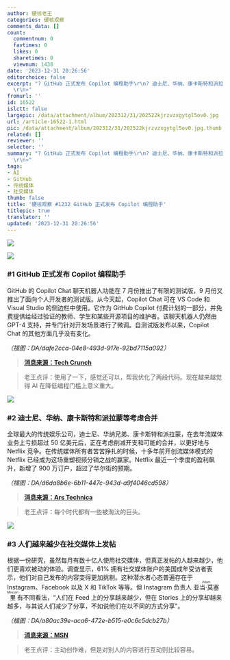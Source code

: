 ```yaml
---
author: 硬核老王
categories: 硬核观察
comments_data: []
count:
  commentnum: 0
  favtimes: 0
  likes: 0
  sharetimes: 0
  viewnum: 1438
date: '2023-12-31 20:26:56'
editorchoice: false
excerpt: "? GitHub 正式发布 Copilot 编程助手\r\n? 迪士尼、华纳、康卡斯特和派拉蒙等考虑合并\r\n? 人们越来越少在社交媒体上发帖\r\n»
  \r\n»"
fromurl: ''
id: 16522
islctt: false
largepic: /data/attachment/album/202312/31/202522kjrzvzxgytgl5ov0.jpg
url: /article-16522-1.html
pic: /data/attachment/album/202312/31/202522kjrzvzxgytgl5ov0.jpg.thumb.jpg
related: []
reviewer: ''
selector: ''
summary: "? GitHub 正式发布 Copilot 编程助手\r\n? 迪士尼、华纳、康卡斯特和派拉蒙等考虑合并\r\n? 人们越来越少在社交媒体上发帖\r\n»
  \r\n»"
tags:
- AI
- GitHub
- 传统媒体
- 社交媒体
thumb: false
title: '硬核观察 #1232 GitHub 正式发布 Copilot 编程助手'
titlepic: true
translator: ''
updated: '2023-12-31 20:26:56'
---
```


![](/data/attachment/album/202312/31/202522kjrzvzxgytgl5ov0.jpg)


![](/data/attachment/album/202312/31/202533o7z7d6oehaz6obd6.png)


### #1 GitHub 正式发布 Copilot 编程助手


GitHub 的 Copilot Chat 聊天机器人功能在 7 月份推出了有限的测试版，9 月份又推出了面向个人开发者的测试版。从今天起，Copilot Chat 可在 VS Code 和 Visual Studio 的侧边栏中使用。它作为 GitHub Copilot 付费计划的一部分，并免费提供给经过验证的教师、学生和某些开源项目的维护者。该聊天机器人仍然由 GPT-4 支持，并专门针对开发场景进行了微调。自测试版发布以来，Copilot Chat 的其他方面几乎没有变化。


*（插图：DA/dafe2cca-04e8-493d-917e-92bd7115a092）*



> 
> **[消息来源：Tech Crunch](https://techcrunch.com/2023/12/29/github-makes-copilot-chat-generally-available-letting-devs-ask-questions-about-code/)**
> 
> 
> 



> 
> 老王点评：使用了一下，感觉还可以，帮我优化了两段代码。现在越来越觉得 AI 在降低编程门槛上意义重大。
> 
> 
> 


![](/data/attachment/album/202312/31/202547q0a0zymwwwc2rpk0.png)


### #2 迪士尼、华纳、康卡斯特和派拉蒙等考虑合并


全球最大的传统娱乐公司，迪士尼、华纳兄弟、康卡斯特和派拉蒙，在去年流媒体业务上亏损超过 50 亿美元后，正在考虑削减开支和可能的合并，以更好地与 Netflix 竞争。在传统媒体所有者苦苦挣扎的时候，十多年前开创流媒体模式的 Netflix 已经成为这场重塑视频分销之战的赢家。Netflix 最近一个季度的盈利飙升，新增了 900 万订户，超过了华尔街的预期。


*（插图：DA/d6da8b6e-6b11-447c-943d-a9f4046cd598）*



> 
> **[消息来源：Ars Technica](https://arstechnica.com/culture/2023/12/its-shakeout-time-as-losses-of-netflix-rivals-top-5-billion/)**
> 
> 
> 



> 
> 老王点评：每个时代都有一些被淘汰的巨头。
> 
> 
> 


![](/data/attachment/album/202312/31/202632uzl5kta3vrzmtzrn.png)


### #3 人们越来越少在社交媒体上发帖


根据一份研究，虽然每月有数十亿人使用社交媒体，但真正发帖的人越来越少，他们更喜欢被动的体验。调查显示，61% 拥有社交媒体账户的美国成年受访者表示，他们对自己发布的内容变得更加挑剔。这种潜水者心态普遍存在于 Instagram、Facebook 以及 X 和 TikTok 等等。但 Instagram 负责人 <ruby> 亚当·莫塞里 <rt>  Adam Mosseri </rt></ruby> 有不同看法，“人们在 Feed 上的分享越来越少，但在 Stories 上的分享却越来越多，与其说人们减少了分享，不如说他们在以不同的方式分享”。


*（插图：DA/a80ac39e-aca6-472e-b515-e0c6c5dcb27b）*



> 
> **[消息来源：MSN](https://www.msn.com/en-us/news/technology/we-aren-t-posting-on-social-media-as-much-anymore-will-we-ever/ar-AA1lXyIS)**
> 
> 
> 



> 
> 老王点评：主动创作难，但是对别人的内容进行互动则比较容易。
> 
> 
>